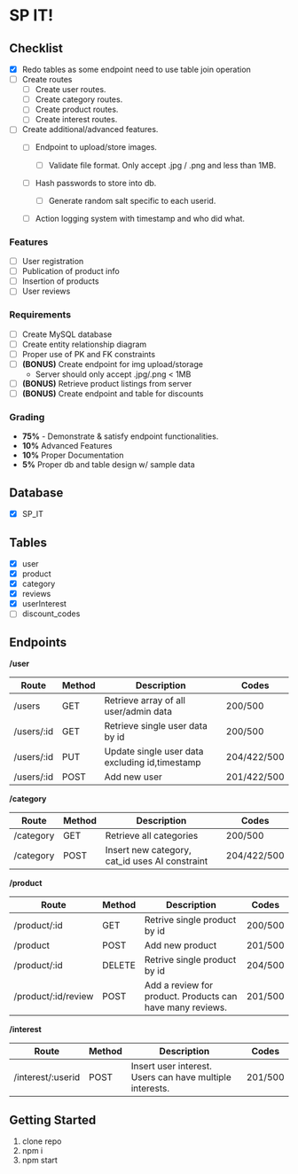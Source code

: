 # SP IT!

## Checklist
- [x] Redo tables as some endpoint need to use table join operation
- [ ] Create routes
    - [ ] Create user routes.
    - [ ] Create category routes.
    - [ ] Create product routes.
    - [ ] Create interest routes.
- [ ] Create additional/advanced features.
    - [ ] Endpoint to upload/store images.
        - [ ] Validate file format. Only accept .jpg / .png and less than 1MB. 
    - [ ] Hash passwords to store into db.
        - [ ] Generate random salt specific to each userid.
    - [ ] Action logging system with timestamp and who did what.



### Features
- [ ] User registration
- [ ] Publication of product info
- [ ] Insertion of products
- [ ] User reviews

### Requirements
- [ ] Create MySQL database
- [ ] Create entity relationship diagram
- [ ] Proper use of PK and FK constraints
- [ ] __(BONUS)__ Create endpoint for img upload/storage
  - Server should only accept .jpg/.png < 1MB
- [ ] __(BONUS)__ Retrieve product listings from server
- [ ] __(BONUS)__ Create endpoint and table for discounts

### Grading
- __75%__ - Demonstrate & satisfy endpoint functionalities.
- __10%__ Advanced Features
- __10%__ Proper Documentation
- __5%__ Proper db and table design w/ sample data

## Database

- [x] SP_IT

## Tables 

- [x] user
- [x] product
- [x] category
- [x] reviews
- [x] userInterest
- [ ] discount_codes

## Endpoints

**/user**

|          Route          |   Method   |                     Description                              |    Codes        | 
|-------------------------|------------|--------------------------------------------------------------|-----------------|
|   /users                |    GET     |  Retrieve array of all user/admin data                       |   200/500       |
|   /users/:id            |    GET     |  Retrieve single user data by id                             |   200/500       |
|   /users/:id            |    PUT     |  Update single user data excluding id,timestamp              |   204/422/500   |
|   /users/:id            |    POST    |  Add new user                                                |   201/422/500   |

**/category**

|          Route          |   Method   |                     Description                              |    Codes        | 
|-------------------------|------------|--------------------------------------------------------------|-----------------|
|   /category             |    GET     |  Retrieve all categories                                     |   200/500       |
|   /category             |    POST    |  Insert new category, cat_id uses AI constraint              |   204/422/500   |

**/product**

|          Route          |   Method   |                     Description                              |    Codes        | 
|-------------------------|------------|--------------------------------------------------------------|-----------------|
|   /product/:id          |    GET     |  Retrive single product by id                                |   200/500       |
|   /product              |    POST    |  Add new product                                             |   201/500       |
|   /product/:id          |    DELETE  |  Retrive single product by id                                |   204/500       |
|   /product/:id/review   |    POST    |  Add a review for product. Products can have many reviews.   |   201/500       |

**/interest**

|          Route          |   Method   |                     Description                              |    Codes        | 
|-------------------------|------------|--------------------------------------------------------------|-----------------|
|   /interest/:userid     |    POST    | Insert user interest. Users can have multiple interests.     |   201/500       |



## Getting Started

1. clone repo
2. npm i
3. npm start
